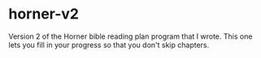 # horner-v2

Version 2 of the Horner bible reading plan program that I wrote. This one lets you fill in your progress so that you don't skip chapters.
